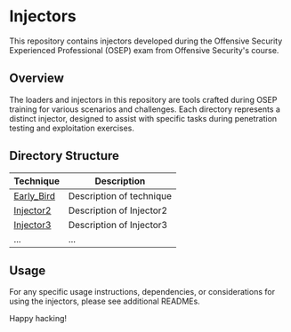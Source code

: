# Injectors

This repository contains injectors developed during the Offensive Security Experienced Professional (OSEP) exam from Offensive Security's course.

## Overview

The loaders and injectors in this repository are tools crafted during OSEP training for various scenarios and challenges. Each directory represents a distinct injector, designed to assist with specific tasks during penetration testing and exploitation exercises.

## Directory Structure

| Technique            | Description                      |
|----------------------|----------------------------------|
| [Early_Bird](./Injector1) | Description of technique         |
| [Injector2](./Injector2) | Description of Injector2         |
| [Injector3](./Injector3) | Description of Injector3         |
| ...                  | ...                              |

## Usage

For any specific usage instructions, dependencies, or considerations for using the injectors, please see additional READMEs.

Happy hacking!


